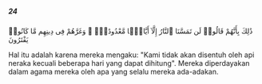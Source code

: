 ##### 24

<span class="ayah">ذَٰلِكَ بِأَنَّهُمْ قَالُوا۟ لَن تَمَسَّنَا ٱلنَّارُ إِلَّآ أَيَّامًۭا مَّعْدُودَٰتٍۢ ۖ وَغَرَّهُمْ فِى دِينِهِم مَّا كَانُوا۟ يَفْتَرُونَ</span>

<span class="ayah_translation">Hal itu adalah karena mereka mengaku: "Kami tidak akan disentuh oleh api neraka kecuali beberapa hari yang dapat dihitung". Mereka diperdayakan dalam agama mereka oleh apa yang selalu mereka ada-adakan.</span>
